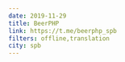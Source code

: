 ```yaml
---
date: 2019-11-29
title: BeerPHP
link: https://t.me/beerphp_spb
filters: offline,translation
city: spb
---
```

